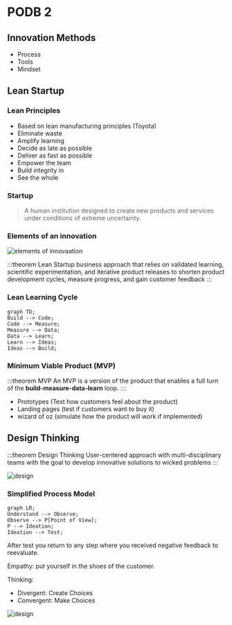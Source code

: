 # PODB 2

## Innovation Methods
+ Process
+ Tools
+ Mindset

## Lean Startup

### Lean Principles
+ Based on lean manufacturing principles (Toyota)
+ Eliminate waste
+ Amplify learning
+ Decide as late as possible
+ Deliver as fast as possible
+ Empower the team
+ Build integrity in
+ See the whole

### Startup

> A human institution designed to create new products and services under conditions of extreme uncertainty.

### Elements of an innovation

![elements of innovaation](./venn.png)

:::theorem Lean Startup
business approach that 
relies on validated learning, 
scientific experimentation, 
and iterative product 
releases to shorten product 
development cycles, 
measure progress, and gain 
customer feedback
:::

### Lean Learning Cycle

```mermaid
graph TD;
Build --> Code;
Code --> Measure;
Measure --> Data;
Data --> Learn;
Learn --> Ideas;
Ideas --> Build;
```

### Minimum Viable Product (MVP)

:::theorem MVP
An MVP is a version of the product that enables a full turn of the **build-measure-data-learn** loop.
:::

+ Prototypes (Test how customers feel about the product)
+ Landing pages (test if customers want to buy it)
+ wizard of oz (simulate how the product will work if implemented)

## Design Thinking

:::theorem Design Thinking
User-centered approach 
with multi-disciplinary 
teams with the goal to 
develop innovative 
solutions to wicked 
problems
:::

![design](./designthink.png)

### Simplified Process Model

```mermaid
graph LR;
Understand --> Observe;
Observe --> P[Point of View];
P --> Ideation;
Ideation --> Test;
```

After test you return to any step where you received negative feedback to reevaluate.

Empathy: put yourself in the shoes of the customer.

Thinking:
+ Divergent: Create Choices
+ Convergent: Make Choices

![design](./gensel.png)

